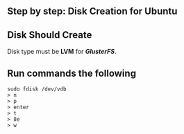 ## Step by step: Disk Creation for Ubuntu



## Disk Should Create
Disk type must be **LVM** for ***GlusterFS***.



## Run commands the following  
```
sudo fdisk /dev/vdb
> n
> p
> enter
> t
> 8e
> w
```
